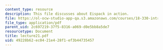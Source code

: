 ```yaml
---
content_type: resource
description: This file discusses about Eispack in action.
file: https://ol-ocw-studio-app-qa.s3.amazonaws.com/courses/18-330-introduction-to-numerical-analysis-spring-2004/49228b62ec0421e428f1ef3b44735457_lecture21.pdf
file_type: application/pdf
parent_uid: 2c697219-37f5-8316-a069-d0e5bb8a5de7
resourcetype: Document
title: lecture21.pdf
uid: 49228b62-ec04-21e4-28f1-ef3b44735457
---
```

